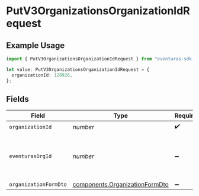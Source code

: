 # PutV3OrganizationsOrganizationIdRequest

## Example Usage

```typescript
import { PutV3OrganizationsOrganizationIdRequest } from "eventuras-sdk-v2/models/operations";

let value: PutV3OrganizationsOrganizationIdRequest = {
  organizationId: 128926,
};
```

## Fields

| Field                                                                            | Type                                                                             | Required                                                                         | Description                                                                      |
| -------------------------------------------------------------------------------- | -------------------------------------------------------------------------------- | -------------------------------------------------------------------------------- | -------------------------------------------------------------------------------- |
| `organizationId`                                                                 | *number*                                                                         | :heavy_check_mark:                                                               | N/A                                                                              |
| `eventurasOrgId`                                                                 | *number*                                                                         | :heavy_minus_sign:                                                               | Optional organization Id. Will be required in API version 4.                     |
| `organizationFormDto`                                                            | [components.OrganizationFormDto](../../models/components/organizationformdto.md) | :heavy_minus_sign:                                                               | N/A                                                                              |